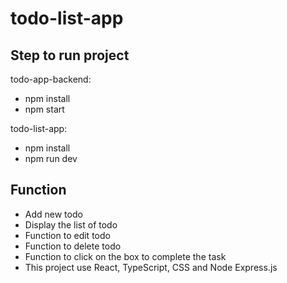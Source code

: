 # todo-list-app

## Step to run project
  todo-app-backend: 
  - npm install
  - npm start
  
  todo-list-app: 
  - npm install 
  - npm run dev

## Function
 - Add new todo
 - Display the list of todo
 - Function to edit todo
 - Function to delete todo
 - Function to click on the box to complete the task
 - This project use React, TypeScript, CSS and Node Express.js 


  
